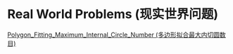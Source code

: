 # Real World Problems (现实世界问题)

[Polygon_Fitting_Maximum_Internal_Circle_Number (多边形拟合最大内切圆数目)](./Polygon_Fitting_Maximum_Internal_Circle_Number/)
